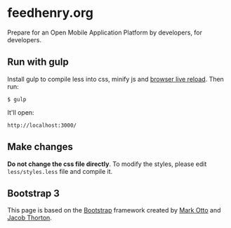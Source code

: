 # feedhenry.org

Prepare for an Open Mobile Application Platform by developers, for developers.

## Run with gulp

Install gulp to compile less into css, minify js and [browser live reload](http://www.browsersync.io). Then run:

`$ gulp`

It'll open:

`http://localhost:3000/`


## Make changes

**Do not change the css file directly**. To modify the styles, please edit `less/styles.less` file and compile it.

## Bootstrap 3

This page is based on the [Bootstrap](http://getbootstrap.com/) framework created by [Mark Otto](https://twitter.com/mdo) and [Jacob Thorton](https://twitter.com/fat).
